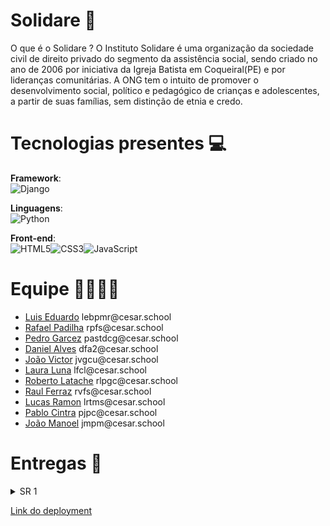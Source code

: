 
# Solidare 🏫
O que é o Solidare ? O Instituto Solidare é uma organização da sociedade civil de direito privado do segmento da assistência social, sendo criado no ano de 2006 por iniciativa da Igreja Batista em Coqueiral(PE) e por lideranças comunitárias.
A ONG tem o intuito de promover o desenvolvimento social, político e pedagógico de crianças e adolescentes, a partir de suas famílias, sem distinção de etnia e credo. 

# Tecnologias presentes 💻

**Framework**:<br>![Django](https://img.shields.io/badge/django-%23092E20.svg?style=for-the-badge&logo=django&logoColor=white)

**Linguagens**:<br>![Python](https://img.shields.io/badge/python-3670A0?style=for-the-badge&logo=python&logoColor=ffdd54)

**Front-end**:<br>![HTML5](https://img.shields.io/badge/HTML5-E34F26?style=for-the-badge&logo=html5&logoColor=white)![CSS3](https://img.shields.io/badge/CSS3-1572B6?style=for-the-badge&logo=css3&logoColor=white)![JavaScript](https://shields.io/badge/JavaScript-F7DF1E?logo=JavaScript&logoColor=000&style=flat-square)

# Equipe 🫱🏼‍🫲🏽

<ul>
  <li>
    <a href="https://github.com/luisedu975">Luis Eduardo</a> lebpmr@cesar.school
  </li>
  <li>
    <a href="https://github.com/pdilha">Rafael Padilha</a> rpfs@cesar.school
  </li>
   <li>
    <a href="https://github.com/PedroGarcez13">Pedro Garcez</a> pastdcg@cesar.school 
  </li>
  <li>
    <a href="https://github.com/fdaniel27">Daniel Alves</a> dfa2@cesar.school 
  </li>
  <li>
    <a href="https://github.com/joaovictorgcu">João Victor</a> jvgcu@cesar.school
    </li>
  <li>
    <a href="https://github.com/laurafcluna">Laura Luna</a> lfcl@cesar.school
    </li>
   <li>
    <a href="https://github.com/rlpgc">Roberto Latache</a> rlpgc@cesar.school
    </li>
  <li>
    <a href="https://github.com/raulferraz85">Raul Ferraz</a> rvfs@cesar.school
    </li>
  <li>
    <a href="https://github.com/LucasramonDEV">Lucas Ramon</a> lrtms@cesar.school
    </li>
  <li>
    <a href="https://github.com/PabloJPCintra">Pablo Cintra</a> pjpc@cesar.school
    </li>
  <li>
    <a href="https://github.com/JoaoManoelP">João Manoel</a> jmpm@cesar.school
    </li>
</ul>

# Entregas 📃

<details>
<summary>SR 1</summary>
<br>

# Programação em Par 👨‍💻👨‍💻
Durante o desenvolvimento do projeto Solidare, a equipe adotou, em determinados momentos, a técnica de programação em par como estratégia para potencializar a qualidade do código e promover a colaboração ativa entre os integrantes. Essa abordagem permitiu a troca contínua de conhecimento, revisão imediata das implementações e maior eficiência na resolução de problemas mais complexos. No entanto, a programação em par não foi empregada em todas as etapas do desenvolvimento. Em diversas ocasiões, optamos por uma divisão de tarefas mais individualizada, permitindo que cada membro da equipe focasse em demandas específicas de forma paralela, otimizando o tempo e a produtividade do grupo como um todo. A escolha entre trabalhar em par ou individualmente foi feita de forma estratégica, considerando o tipo de tarefa, o nível de complexidade envolvido e a necessidade de colaboração naquele momento do projeto.

**Historias**
<br>
Foram definidas cinco histórias de usuário para aprimorar a compreensão do futuro produto e garantir que ele atenda às devidas expectativas. Cada história foi detalhada com três cenários distintos, validados por meio da metodologia BDD, utilizando a estrutura Dado - Quando - Então. Esses cenários ajudam a explorar diferentes situações, desde fluxos ideais até possíveis falhas, garantindo uma cobertura abrangente dos requisitos.

As histórias e seus respectivos cenários podem ser acessados e revisados no seguinte documento: [Histórias de Usuário](https://docs.google.com/document/d/15lNQA87yBFTOUeHxDLRP9XGcK0BDhXuryyQLcdqMKJI/edit?usp=sharing).

**Backlog**
![Solidare_Backlog](https://github.com/user-attachments/assets/6c8d6668-4d45-4752-bbce-749dff8d17f8)


**Painel**
![Solidare_Painel](https://github.com/user-attachments/assets/9deec23c-3de8-4c50-b5ff-962469c9e963)

**Bug Tracker**
![Bug Tracker](https://github.com/user-attachments/assets/4040674b-ae5e-48c1-9506-35569200f4d3)



**Sketches do Protótipo Lo-Fi**
<br>
Disponível através do [Figma](https://www.figma.com/design/G0Yuk7esIEczckooTxzw0p/Untitled?node-id=0-1&p=f&t=eD65mHvQijluzZiP-0).
<br>

**ScreenCast**
<br>
Disponível no [YouTube](https://youtu.be/PYPbtUBx-JU)
</details>

[Link do deployment](https://solidare.azurewebsites.net/)
